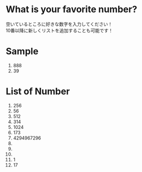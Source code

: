 # What is your favorite number?
空いているところに好きな数字を入力してください！   
10番以降に新しくリストを追加することも可能です！

# Sample  
1. 888  
2. 39

# List of Number
1. 256  
2. 56   
3. 512
4. 314   
5. 1024   
6. 173  
7. 4294967296  
8.   
9.   
10. 
11. 1
12. 17
